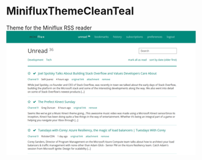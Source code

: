 # MinifluxThemeCleanTeal
Theme for the Miniflux RSS reader
![Preview](/preview.png?raw=true "Clean Teal Preview")
